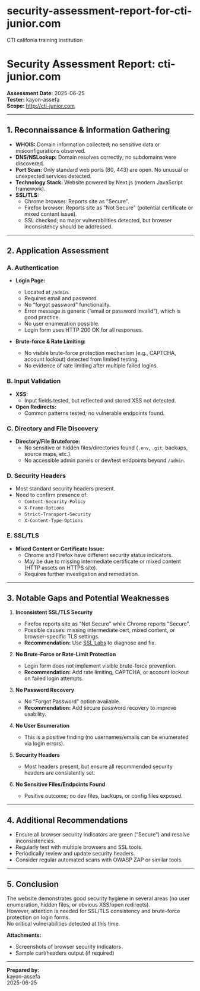 # security-assessment-report-for-cti-junior.com
CTI califonia training  institution
# Security Assessment Report: cti-junior.com

**Assessment Date:** 2025-06-25  
**Tester:** kayon-assefa  
**Scope:** http://cti-junior.com

---

## 1. Reconnaissance & Information Gathering

- **WHOIS:** Domain information collected; no sensitive data or misconfigurations observed.
- **DNS/NSLookup:** Domain resolves correctly; no subdomains were discovered.
- **Port Scan:** Only standard web ports (80, 443) are open. No unusual or unexpected services detected.
- **Technology Stack:** Website powered by Next.js (modern JavaScript framework).
- **SSL/TLS:**  
  - Chrome browser: Reports site as "Secure".
  - Firefox browser: Reports site as "Not Secure" (potential certificate or mixed content issue).
  - SSL checked; no major vulnerabilities detected, but browser inconsistency should be addressed.

---

## 2. Application Assessment

### A. Authentication

- **Login Page:**  
  - Located at `/admin`.  
  - Requires email and password.  
  - No “forgot password” functionality.
  - Error message is generic (“email or password invalid”), which is good practice.
  - No user enumeration possible.
  - Login form uses HTTP 200 OK for all responses.

- **Brute-force & Rate Limiting:**  
  - No visible brute-force protection mechanism (e.g., CAPTCHA, account lockout) detected from limited testing.
  - No evidence of rate limiting after multiple failed logins.

### B. Input Validation

- **XSS:**  
  - Input fields tested, but reflected and stored XSS not detected.
- **Open Redirects:**  
  - Common patterns tested; no vulnerable endpoints found.

### C. Directory and File Discovery

- **Directory/File Bruteforce:**  
  - No sensitive or hidden files/directories found (`.env`, `.git`, backups, source maps, etc.).
  - No accessible admin panels or dev/test endpoints beyond `/admin`.

### D. Security Headers

- Most standard security headers present.
- Need to confirm presence of:
  - `Content-Security-Policy`
  - `X-Frame-Options`
  - `Strict-Transport-Security`
  - `X-Content-Type-Options`

### E. SSL/TLS

- **Mixed Content or Certificate Issue:**  
  - Chrome and Firefox have different security status indicators.
  - May be due to missing intermediate certificate or mixed content (HTTP assets on HTTPS site).
  - Requires further investigation and remediation.

---

## 3. Notable Gaps and Potential Weaknesses

1. **Inconsistent SSL/TLS Security**
   - Firefox reports site as "Not Secure" while Chrome reports "Secure".
   - Possible causes: missing intermediate cert, mixed content, or browser-specific TLS settings.
   - **Recommendation:** Use [SSL Labs](https://www.ssllabs.com/ssltest/analyze.html) to diagnose and fix.

2. **No Brute-Force or Rate-Limit Protection**
   - Login form does not implement visible brute-force prevention.
   - **Recommendation:** Add rate limiting, CAPTCHA, or account lockout on failed login attempts.

3. **No Password Recovery**
   - No “Forgot Password” option available.
   - **Recommendation:** Add secure password recovery to improve usability.

4. **No User Enumeration**
   - This is a positive finding (no usernames/emails can be enumerated via login errors).

5. **Security Headers**
   - Most headers present, but ensure all recommended security headers are consistently set.

6. **No Sensitive Files/Endpoints Found**
   - Positive outcome; no dev files, backups, or config files exposed.

---

## 4. Additional Recommendations

- Ensure all browser security indicators are green (“Secure”) and resolve inconsistencies.
- Regularly test with multiple browsers and SSL tools.
- Periodically review and update security headers.
- Consider regular automated scans with OWASP ZAP or similar tools.

---

## 5. Conclusion

The website demonstrates good security hygiene in several areas (no user enumeration, hidden files, or obvious XSS/open redirects).  
However, attention is needed for SSL/TLS consistency and brute-force protection on login forms.  
No critical vulnerabilities detected at this time.

**Attachments:**  
- Screenshots of browser security indicators  
- Sample curl/headers output (if required)  

---

**Prepared by:**  
kayon-assefa  
2025-06-25
